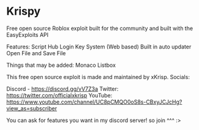 # Krispy
Free open source Roblox exploit built for the community and built with the EasyExploits API 

Features:
Script Hub
Login Key System (Web based)
Built in auto updater
Open File and Save File

Things that may be added:
Monaco
Listbox 

This free open source exploit is made and maintained by xKrisp. 
Socials:

Discord - https://discord.gg/vV7Z3a
Twitter: https://twitter.com/officialxkrisp
YouTube: https://www.youtube.com/channel/UC8pCMQO0oS8s-CBxyJCJcHg?view_as=subscriber

You can ask for features you want in my discord server! so join ^^^ :>
